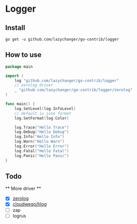 # Logger


## Install

```shell
go get -u github.com/lazychanger/go-contrib/logger
```

## How to use

```go
package main

import (
	log "github.com/lazychanger/go-contrib/logger"
	// zerolog driver
	_ "github.com/lazychanger/go-contrib/logger/zerolog"
)

func main() {
	log.SetLevel(log.InfoLevel)
	// default is json format 
	log.SetFormat(log.Color)

	log.Trace("Hello Trace")
	log.Debug("Hello Debug")
	log.Info("Hello Info")
	log.Warn("Hello Warn")
	log.Error("Hello Error")
	log.Fatal("Hello Fatal")
	log.Panic("Hello Panic")
}

```


## Todo

** More driver **
- [x] [zerolog](https://github.com/rs/zerolog)
- [x] [cloudwego/hlog](github.com/cloudwego/hertz/pkg/common/hlog)
- [ ] zap
- [ ] logrus
